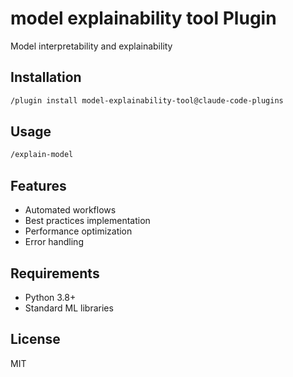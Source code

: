 # model explainability tool Plugin

Model interpretability and explainability

## Installation

```bash
/plugin install model-explainability-tool@claude-code-plugins
```

## Usage

```bash
/explain-model
```

## Features

- Automated workflows
- Best practices implementation
- Performance optimization
- Error handling

## Requirements

- Python 3.8+
- Standard ML libraries

## License

MIT
